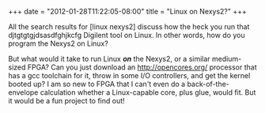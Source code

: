 ﻿+++
date = "2012-01-28T11:22:05-08:00"
title = "Linux on Nexys2?"
+++



All the search results for [linux nexys2] discuss how the heck you run that
djtgtgtgjdsasdfghjkcfg Digilent tool on Linux. In other words, how do you
program the Nexys2 on Linux?

But what would it take to run Linux _**on**_ the Nexys2, or a similar medium-
sized FPGA? Can you just download an <http://opencores.org/> processor that
has a gcc toolchain for it, throw in some I/O controllers, and get the kernel
booted up? I am so new to FPGA that I can't even do a back-of-the-envelope
calculation whether a Linux-capable core, plus glue, would fit. But it would
be a fun project to find out!

